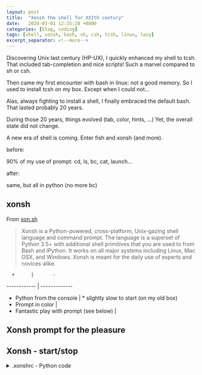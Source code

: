 ```yaml
---
layout: post
title:  "Xonsh the shell for XXIth century"
date:   2020-03-01 12:35:28 +0800
categories: [blog, coding]
tags: [shell, xonsh, bash, sh, csh, tcsh, linux, lazy]
excerpt_separator: <!--more-->
---
```

Discovering Unix last century (HP-UX), I quickly enhanced my shell to tcsh.
That included tab-completion and nice scripts! Such a marvel compared to sh or csh.

Then came my first encounter with bash in linux: not a good memory.
So I used to install tcsh on my box. Except when I could not...

Alas, always fighting to install a shell, I finally embraced the default bash.
That lasted probably 20 years.

During those 20 years, things evolved (tab, color, hints, ...)
Yet, the overall state did not change.

A new era of shell is coming. Enter fish and xonsh (and more).

<!--more-->

before:

90% of my use of prompt: cd, ls, bc, cat, launch...

after:

same, but all in python (no more bc)
## xonsh

From [xon.sh](https://xon.sh/)
> Xonsh is a Python-powered, cross-platform, Unix-gazing shell language and command prompt.
> The language is a superset of Python 3.5+ with additional shell primitives that you are used to from Bash and IPython.
> It works on all major systems including Linux, Mac OSX, and Windows.
> Xonsh is meant for the daily use of experts and novices alike.

      +      |       -
------------ | -------------
* Python from the console | *   slightly slow to start (on my old box)
* Prompt in color |
* Fantastic play with prompt (see below) |



## Xonsh prompt for the pleasure
<link rel="stylesheet" type="text/css" href="/assets/asciinema-player.css" />
<script src="/assets/asciinema-player.js"></script>
<asciinema-player src="/assets/xonsh-1min.cast" autoplay=1></asciinema-player>

## Xonsh - start/stop

<asciinema-player src="/assets/xonsh-xonshrc-prompt.cast" autoplay=1></asciinema-player>

<details>
<summary>
.xonshrc - Python code
</summary>
```python
# Update PROMPT with current time (every second)
import datetime
$MULTILINE_PROMPT = ''
$PROMPT_REFRESH_INTERVAL = 1
$UPDATE_PROMPT_ON_KEYPRESS = True
# SEEMS Very slow when "{branch_color}{curr_branch: {}}" in PROMPT...

DEFAULT_PROMPT = '\n{GREEN}┌─[%s] {RED}[{user}@{hostname}]' \
               + ' {BOLD_CYAN}[{cwd}]{NO_COLOR}\n{GREEN}└─>{NO_COLOR} '
def update_prompt():
    return(DEFAULT_PROMPT % datetime.datetime.now().strftime("%H:%M:%S"))
$PROMPT = update_prompt

# After command execution:
# - Update RIGHT_PROMPT with command duration (and more)
# - emphasize on error if RC != 0
@events.on_postcommand
def display_command_status(cmd, rtn, out, ts):
    duration = ts[1] - ts[0]

    if duration > 60:
        $RIGHT_PROMPT = "\n🕙 %s " % str(datetime.timedelta(seconds=int(duration)))
    elif duration > 0.2:
        $RIGHT_PROMPT = "\n🕙 %.2fs " % duration
    else:
        $RIGHT_PROMPT = "\n<χ> "

    if rtn != 0:
        $RIGHT_PROMPT = $RIGHT_PROMPT + "\n⚠ " + str(rtn) + " ⚠"

        print("\n" + "⚠" * 25)
        print("⚠ " + str(rtn))
        if cmd[len(cmd)-1] == '\n':
            cmd_p = cmd[0:len(cmd)-1]
        else:
            cmd_p = cmd
        print("⚠ " + cmd_p)
        print("⚠" * 25 + "\n")

# Clean RIGHT_PROMPT when no command executed (Empty line, Enter/Enter)
$RIGHT_PROMPT = "χ "

@events.on_post_prompt
def display_post_prompt():
    $RIGHT_PROMPT = "χ"
```
</details>
